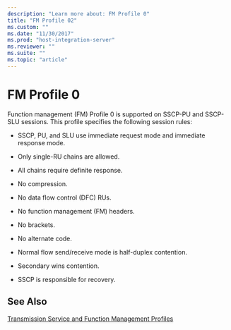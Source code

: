 ```yaml
---
description: "Learn more about: FM Profile 0"
title: "FM Profile 02"
ms.custom: ""
ms.date: "11/30/2017"
ms.prod: "host-integration-server"
ms.reviewer: ""
ms.suite: ""
ms.topic: "article"
---
```

# FM Profile 0
Function management (FM) Profile 0 is supported on SSCP-PU and SSCP-SLU sessions. This profile specifies the following session rules:  
  
-   SSCP, PU, and SLU use immediate request mode and immediate response mode.  
  
-   Only single-RU chains are allowed.  
  
-   All chains require definite response.  
  
-   No compression.  
  
-   No data flow control (DFC) RUs.  
  
-   No function management (FM) headers.  
  
-   No brackets.  
  
-   No alternate code.  
  
-   Normal flow send/receive mode is half-duplex contention.  
  
-   Secondary wins contention.  
  
-   SSCP is responsible for recovery.  
  
## See Also  
 [Transmission Service and Function Management Profiles](../core/transmission-service-and-function-management-profiles1.md)
